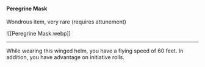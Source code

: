 #### Peregrine Mask

Wondrous item, very rare (requires attunement)

![[Peregrine Mask.webp]]

---

While wearing this winged helm, you have a flying speed of 60 feet. In addition, you have advantage on initiative rolls.